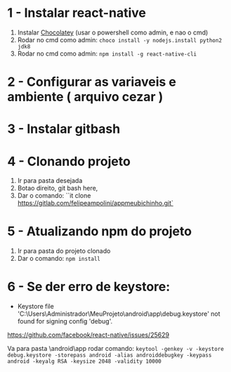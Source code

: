 # 1 - Instalar react-native
	
1. Instalar [Chocolatey](https://chocolatey.org/install) (usar o powershell como admin, e nao o cmd)
2. Rodar no cmd como admin: `choco install -y nodejs.install python2 jdk8`
3. Rodar no cmd como admin: `npm install -g react-native-cli`

# 2 - Configurar as variaveis e ambiente ( arquivo cezar )

# 3 - Instalar gitbash

# 4 - Clonando projeto
1. Ir para pasta desejada
2. Botao direito, git bash here, 
3. Dar o comando: ``it clone https://gitlab.com/felipeampolini/appmeubichinho.git`

# 5 - Atualizando npm do projeto
1. Ir para pasta do projeto clonado
2. Dar o comando: `npm install`

# 6 - Se der erro de keystore:  
* Keystore file 'C:\Users\Administrador\MeuProjeto\android\app\debug.keystore' not found for signing config 'debug'.

https://github.com/facebook/react-native/issues/25629

Va para pasta \android\app
rodar comando: `keytool -genkey -v -keystore debug.keystore -storepass android -alias androiddebugkey -keypass android -keyalg RSA -keysize 2048 -validity 10000`